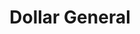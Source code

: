 ---
title: "Dollar General"
url: /kirksville/dollar-general-south-baltimore-street/
shop: Kramladen
---